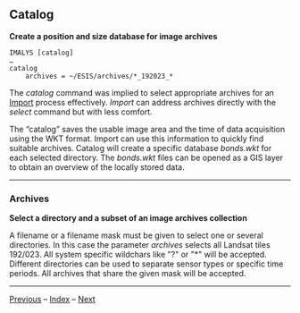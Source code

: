 ## Catalog

**Create a position and size database for image archives**

```
IMALYS [catalog]
…
catalog
	archives = ~/ESIS/archives/*_192023_*
```

The *catalog* command was implied to select appropriate archives for an [Import](3_Import.md) process effectively. *Import* can address archives directly with the *select* command but with less comfort. 

The “catalog” saves the usable image area and the time of data acquisition using the WKT format. Import can use this information to quickly find suitable archives. Catalog will create a specific database *bonds.wkt* for each selected directory. The *bonds.wkt* files can be opened as a GIS layer to obtain an overview of the locally stored data.

------

### Archives

**Select a directory and a subset of an image archives collection**

A filename or a filename mask must be given to select one or several directories. In this case the parameter *archives* selects all Landsat tiles 192/023. All system specific wildchars like "?" or "*" will be accepted. Different directories can be used to separate sensor types or specific time periods. All archives that share the given mask will be accepted. 

------

[Previous](1_Home.md)	–	[Index](README.md)	–	[Next](3_Import.md)

